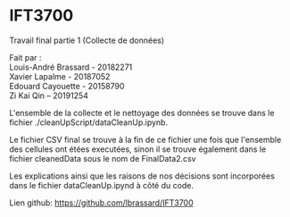 # IFT3700
Travail final partie 1 (Collecte de données) </br>

Fait par : </br>
Louis-André Brassard - 20182271 </br>
Xavier Lapalme - 20187052 </br>
Edouard Cayouette - 20158790 </br>
Zi Kai Qin – 20191254 </br>


L'ensemble de la collecte et le nettoyage des données se trouve dans le fichier ./cleanUpScript/dataCleanUp.ipynb.

Le fichier CSV final se trouve à la fin de ce fichier une fois que l'ensemble des cellules ont étées executées, sinon il se trouve également dans le fichier cleanedData sous le nom de FinalData2.csv

Les explications ainsi que les raisons de nos décisions sont incorporées dans le fichier dataCleanUp.ipynd à côté du code.

Lien github: https://github.com/lbrassard/IFT3700